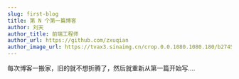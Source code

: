 ```yaml
---
slug: first-blog
title: 第 N 个第一篇博客
author: 刘天
author_title: 前端工程师
author_url: https://github.com/zxuqian
author_image_url: https://tvax3.sinaimg.cn/crop.0.0.1080.1080.180/b2745d44ly8g8s4muqeggj20u00u0n0k.jpg?KID=imgbed,tva&Expires=1582389585&ssig=EvXmyu%2FXsX
---
```


每次博客一搬家，旧的就不想折腾了，然后就重新从第一篇开始写....
